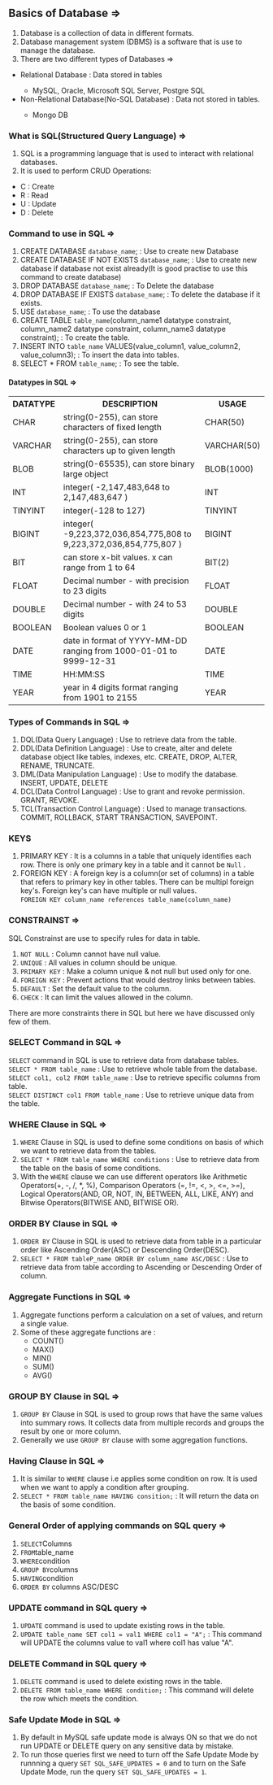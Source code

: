 ## Basics of Database =>

1. Database is a collection of data in different formats.
2. Database management system (DBMS) is a software that is use to manage the database.
3. There are two different types of Databases =>
 <ul><li>Relational Database : Data stored in tables</li>
 <ul><li>MySQL, Oracle, Microsoft SQL Server, Postgre SQL</li></ul>
 <li>Non-Relational Database(No-SQL Database) : Data not stored in tables. </li>
 <ul><li>Mongo DB</li></ul>
 </ul>

### What is SQL(Structured Query Language) =>

1. SQL is a programming language that is used to interact with relational databases.
2. It is used to perform CRUD Operations:
 <ul><li>C : Create</li>
 <li>R : Read</li>
 <li>U : Update</li>
 <li>D : Delete</li></ul>

### Command to use in SQL =>

1. CREATE DATABASE `database_name`; : Use to create new Database
2. CREATE DATABASE IF NOT EXISTS `database_name`; : Use to create new database if database not exist already(It is good practise to use this command to create database)
3. DROP DATABASE `database_name`; : To Delete the database
4. DROP DATABASE IF EXISTS `database_name`; : To delete the database if it exists.
5. USE `database_name`; : To use the database
6. CREATE TABLE `table_name`(column_name1 datatype constraint,
   column_name2 datatype constraint,
   column_name3 datatype constraint); : To create the table.
7. INSERT INTO `table_name` VALUES(value_column1, value_column2, value_column3); : To insert the data into tables.
8. SELECT \* FROM `table_name`; : To see the table.

#### Datatypes in SQL =>

<table>
<tr>
<th>DATATYPE</th>
<th>DESCRIPTION</th>
<th>USAGE</th>
</tr>
<tr>
<td>CHAR</td>
<td>string(0-255), can store characters of fixed length</td>
<td>CHAR(50)</td>
</tr>
<tr>
<td>VARCHAR</td>
<td>string(0-255), can store characters up to given length </td>
<td>VARCHAR(50)</td>
</tr>
<tr>
<td>BLOB</td>
<td>string(0-65535), can store binary large object</td>
<td>BLOB(1000)</td>
</tr>
<tr>
<td>INT</td>
<td>integer( -2,147,483,648 to 2,147,483,647 )</td>
<td>INT</td>
</tr>
<tr>
<td>TINYINT</td>
<td>integer(-128 to 127) </td>
<td>TINYINT</td>
</tr>
<tr>
<td>BIGINT</td>
<td>integer( -9,223,372,036,854,775,808 to
9,223,372,036,854,775,807 )</td>
<td>BIGINT</td>
</tr>
<tr>
<td>BIT</td>
<td>can store x-bit values. x can range from 1 to 64</td>
<td>BIT(2)</td>
</tr>
<tr>
<td>FLOAT</td>
<td>Decimal number - with precision to 23 digits</td>
<td>FLOAT</td>
</tr>
<tr>
<td>DOUBLE</td>
<td>Decimal number - with 24 to 53 digits</td>
<td>DOUBLE</td>
</tr>
<tr>
<td>BOOLEAN</td>
<td>Boolean values 0 or 1</td>
<td>BOOLEAN</td>
</tr>
<tr>
<td>DATE</td>
<td>date in format of YYYY-MM-DD ranging from
1000-01-01 to 9999-12-31</td>
<td>DATE</td>
</tr>
<tr>
<td>TIME</td>
<td>HH:MM:SS</td>
<td>TIME</td>
</tr>
<tr>
<td>YEAR</td>
<td>year in 4 digits format ranging from 1901 to 2155</td>
<td>YEAR</td>
</tr>
</table>

### Types of Commands in SQL =>

1. DQL(Data Query Language) : Use to retrieve data from the table.
2. DDL(Data Definition Language) : Use to create, alter and delete database object like tables, indexes, etc. CREATE, DROP, ALTER, RENAME, TRUNCATE.
3. DML(Data Manipulation Language) : Use to modify the database. INSERT, UPDATE, DELETE
4. DCL(Data Control Language) : Use to grant and revoke permission. GRANT, REVOKE.
5. TCL(Transaction Control Language) : Used to manage transactions. COMMIT, ROLLBACK, START TRANSACTION, SAVEPOINT.

### KEYS

1. PRIMARY KEY : It is a columns in a table that uniquely identifies each row. There is only one primary key in a table and it cannot be `Null` .
2. FOREIGN KEY : A foreign key is a column(or set of columns) in a table that refers to primary key in other tables. There can be multipl foreign key's. Foreign key's can have multiple or null values. <br>
   `FOREIGN KEY column_name references table_name(column_name)`

### CONSTRAINST =>

SQL Constrainst are use to specify rules for data in table.

1. `NOT NULL` : Column cannot have null value.
2. `UNIQUE` : All values in column should be unique.
3. `PRIMARY KEY` : Make a column unique & not null but used only for one.
4. `FOREIGN KEY` : Prevent actions that would destroy links between tables.
5. `DEFAULT` : Set the default value to the column.
6. `CHECK` : It can limit the values allowed in the column.

There are more constraints there in SQL but here we have discussed only few of them.

### SELECT Command in SQL =>

`SELECT` command in SQL is use to retrieve data from database tables.<br>
`SELECT * FROM table_name` : Use to retrieve whole table from the database.<br>
`SELECT col1, col2 FROM table_name` : Use to retrieve specific columns from table.<br>
`SELECT DISTINCT col1 FROM table_name` : Use to retrieve unique data from the table.

### WHERE Clause in SQL =>

1. `WHERE` Clause in SQL is used to define some conditions on basis of which we want to retrieve data from the tables.
2. `SELECT * FROM table_name WHERE conditions` : Use to retrieve data from the table on the basis of some conditions.
3. With the `WHERE` clause we can use different operators like Arithmetic Operators(+, -, /, \*, %), Comparison Operators
   (=, !=, <, >, <=, >=), Logical Operators(AND, OR, NOT, IN, BETWEEN, ALL, LIKE, ANY) and Bitwise Operators(BITWISE AND, BITWISE OR).

### ORDER BY Clause in SQL =>

1. `ORDER BY` Clause in SQL is used to retrieve data from table in a particular order like Ascending Order(ASC) or
   Descending Order(DESC).
2. `SELECT * FROM tableP_name ORDER BY column_name ASC/DESC` : Use to retrieve data from table according to Ascending or
   Descending Order of column.

### Aggregate Functions in SQL =>

1. Aggregate functions perform a calculation on a set of values, and return a single value.
2. Some of these aggregate functions are :
    - COUNT()
    - MAX()
    - MIN()
    - SUM()
    - AVG()

### GROUP BY Clause in SQL =>

1. `GROUP BY` Clause in SQL is used to group rows that have the same values into summary rows. It collects data from
   multiple records and groups the result by one or more column.
2. Generally we use `GROUP BY` clause with some aggregation functions.

### Having Clause in SQL =>

1. It is similar to `WHERE` clause i.e applies some condition on row. It is used when we want to apply a condition after
   grouping.
2. `SELECT * FROM table_name HAVING consition;` : It will return the data on the basis of some condition.

### General Order of applying commands on SQL query =>

1. `SELECT`Columns
2. `FROM`table_name
3. `WHERE`condition
4. `GROUP BY`columns
5. `HAVING`condition
6. `ORDER BY` columns ASC/DESC

### UPDATE command in SQL query =>

1. `UPDATE` command is used to update existing rows in the table.
2. `UPDATE table_name SET col1 = val1 WHERE col1 = "A";` : This command will UPDATE the columns value to val1 where col1 has
   value "A".

### DELETE Command in SQL query =>

1. `DELETE` command is used to delete existing rows in the table.
2. `DELETE FROM table_name WHERE condition;` : This command will delete the row which meets the condition.

### Safe Update Mode in SQL =>

1. By default in MySQL safe update mode is always ON so that we do not run UPDATE or DELETE query on any sensitive data by
   mistake.
2. To run those queries first we need to turn off the Safe Update Mode by runnning a query `SET SQL_SAFE_UPDATES = 0` and to
   turn on the Safe Update Mode, run the query `SET SQL_SAFE_UPDATES = 1`.
